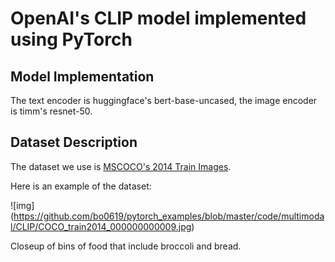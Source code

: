 # OpenAI's CLIP model implemented using PyTorch
## Model Implementation
The text encoder is huggingface's bert-base-uncased, the image encoder is timm's resnet-50.
## Dataset Description
The dataset we use is [MSCOCO's 2014 Train Images](http://images.cocodataset.org/zips/train2014.zip).

Here is an example of the dataset:

![img] (https://github.com/bo0619/pytorch_examples/blob/master/code/multimodal/CLIP/COCO_train2014_000000000009.jpg)

Closeup of bins of food that include broccoli and bread.
